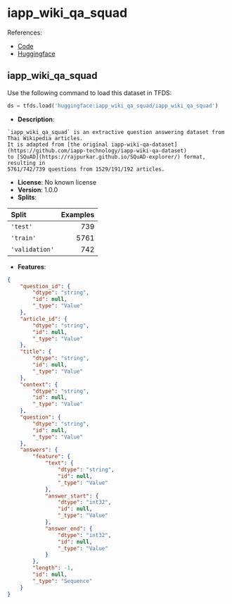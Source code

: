 # iapp_wiki_qa_squad

References:

*   [Code](https://github.com/huggingface/datasets/blob/master/datasets/iapp_wiki_qa_squad)
*   [Huggingface](https://huggingface.co/datasets/iapp_wiki_qa_squad)


## iapp_wiki_qa_squad


Use the following command to load this dataset in TFDS:

```python
ds = tfds.load('huggingface:iapp_wiki_qa_squad/iapp_wiki_qa_squad')
```

*   **Description**:

```
`iapp_wiki_qa_squad` is an extractive question answering dataset from Thai Wikipedia articles.
It is adapted from [the original iapp-wiki-qa-dataset](https://github.com/iapp-technology/iapp-wiki-qa-dataset)
to [SQuAD](https://rajpurkar.github.io/SQuAD-explorer/) format, resulting in
5761/742/739 questions from 1529/191/192 articles.
```

*   **License**: No known license
*   **Version**: 1.0.0
*   **Splits**:

Split  | Examples
:----- | -------:
`'test'` | 739
`'train'` | 5761
`'validation'` | 742

*   **Features**:

```json
{
    "question_id": {
        "dtype": "string",
        "id": null,
        "_type": "Value"
    },
    "article_id": {
        "dtype": "string",
        "id": null,
        "_type": "Value"
    },
    "title": {
        "dtype": "string",
        "id": null,
        "_type": "Value"
    },
    "context": {
        "dtype": "string",
        "id": null,
        "_type": "Value"
    },
    "question": {
        "dtype": "string",
        "id": null,
        "_type": "Value"
    },
    "answers": {
        "feature": {
            "text": {
                "dtype": "string",
                "id": null,
                "_type": "Value"
            },
            "answer_start": {
                "dtype": "int32",
                "id": null,
                "_type": "Value"
            },
            "answer_end": {
                "dtype": "int32",
                "id": null,
                "_type": "Value"
            }
        },
        "length": -1,
        "id": null,
        "_type": "Sequence"
    }
}
```


